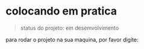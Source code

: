 # colocando em pratica

>status do projeto: em desemvolvimento

para rodar o projeto na sua maquina, por favor digite:

```

```
